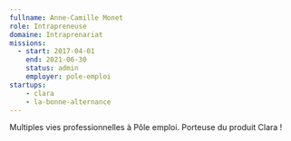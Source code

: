 ```yaml
---
fullname: Anne-Camille Monet
role: Intrapreneuse
domaine: Intraprenariat
missions:
  - start: 2017-04-01
    end: 2021-06-30
    status: admin
    employer: pole-emploi
startups:
    - clara
    - la-bonne-alternance
---
```


Multiples vies professionnelles à Pôle emploi. Porteuse du produit Clara !
